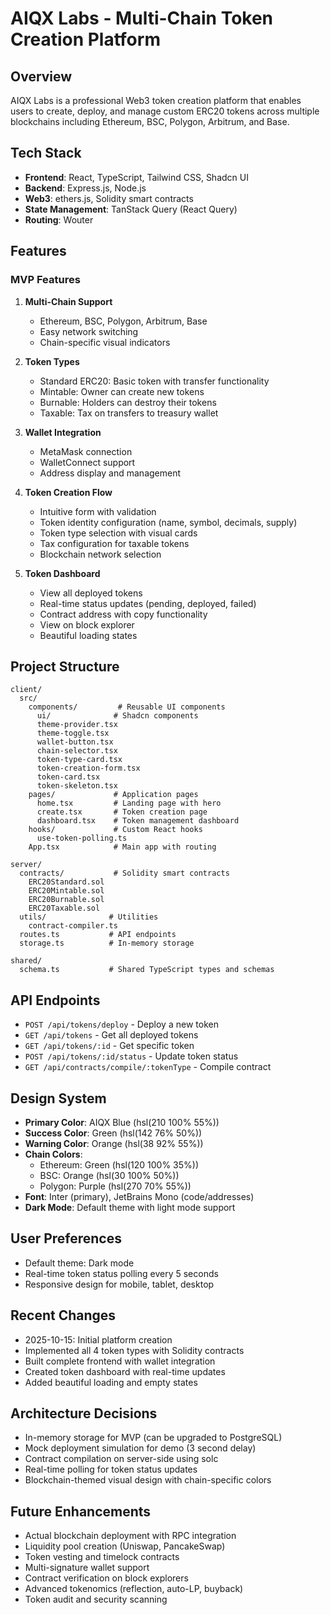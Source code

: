 # AIQX Labs - Multi-Chain Token Creation Platform

## Overview
AIQX Labs is a professional Web3 token creation platform that enables users to create, deploy, and manage custom ERC20 tokens across multiple blockchains including Ethereum, BSC, Polygon, Arbitrum, and Base.

## Tech Stack
- **Frontend**: React, TypeScript, Tailwind CSS, Shadcn UI
- **Backend**: Express.js, Node.js
- **Web3**: ethers.js, Solidity smart contracts
- **State Management**: TanStack Query (React Query)
- **Routing**: Wouter

## Features
### MVP Features
1. **Multi-Chain Support**
   - Ethereum, BSC, Polygon, Arbitrum, Base
   - Easy network switching
   - Chain-specific visual indicators

2. **Token Types**
   - Standard ERC20: Basic token with transfer functionality
   - Mintable: Owner can create new tokens
   - Burnable: Holders can destroy their tokens  
   - Taxable: Tax on transfers to treasury wallet

3. **Wallet Integration**
   - MetaMask connection
   - WalletConnect support
   - Address display and management

4. **Token Creation Flow**
   - Intuitive form with validation
   - Token identity configuration (name, symbol, decimals, supply)
   - Token type selection with visual cards
   - Tax configuration for taxable tokens
   - Blockchain network selection

5. **Token Dashboard**
   - View all deployed tokens
   - Real-time status updates (pending, deployed, failed)
   - Contract address with copy functionality
   - View on block explorer
   - Beautiful loading states

## Project Structure
```
client/
  src/
    components/         # Reusable UI components
      ui/              # Shadcn components
      theme-provider.tsx
      theme-toggle.tsx
      wallet-button.tsx
      chain-selector.tsx
      token-type-card.tsx
      token-creation-form.tsx
      token-card.tsx
      token-skeleton.tsx
    pages/             # Application pages
      home.tsx         # Landing page with hero
      create.tsx       # Token creation page
      dashboard.tsx    # Token management dashboard
    hooks/             # Custom React hooks
      use-token-polling.ts
    App.tsx            # Main app with routing
    
server/
  contracts/           # Solidity smart contracts
    ERC20Standard.sol
    ERC20Mintable.sol
    ERC20Burnable.sol
    ERC20Taxable.sol
  utils/              # Utilities
    contract-compiler.ts
  routes.ts           # API endpoints
  storage.ts          # In-memory storage

shared/
  schema.ts           # Shared TypeScript types and schemas
```

## API Endpoints
- `POST /api/tokens/deploy` - Deploy a new token
- `GET /api/tokens` - Get all deployed tokens
- `GET /api/tokens/:id` - Get specific token
- `POST /api/tokens/:id/status` - Update token status
- `GET /api/contracts/compile/:tokenType` - Compile contract

## Design System
- **Primary Color**: AIQX Blue (hsl(210 100% 55%))
- **Success Color**: Green (hsl(142 76% 50%))
- **Warning Color**: Orange (hsl(38 92% 55%))
- **Chain Colors**: 
  - Ethereum: Green (hsl(120 100% 35%))
  - BSC: Orange (hsl(30 100% 50%))
  - Polygon: Purple (hsl(270 70% 55%))
- **Font**: Inter (primary), JetBrains Mono (code/addresses)
- **Dark Mode**: Default theme with light mode support

## User Preferences
- Default theme: Dark mode
- Real-time token status polling every 5 seconds
- Responsive design for mobile, tablet, desktop

## Recent Changes
- 2025-10-15: Initial platform creation
- Implemented all 4 token types with Solidity contracts
- Built complete frontend with wallet integration
- Created token dashboard with real-time updates
- Added beautiful loading and empty states

## Architecture Decisions
- In-memory storage for MVP (can be upgraded to PostgreSQL)
- Mock deployment simulation for demo (3 second delay)
- Contract compilation on server-side using solc
- Real-time polling for token status updates
- Blockchain-themed visual design with chain-specific colors

## Future Enhancements
- Actual blockchain deployment with RPC integration
- Liquidity pool creation (Uniswap, PancakeSwap)
- Token vesting and timelock contracts
- Multi-signature wallet support
- Contract verification on block explorers
- Advanced tokenomics (reflection, auto-LP, buyback)
- Token audit and security scanning
